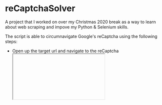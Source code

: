# reCaptchaSolver

A project that I worked on over my Christmas 2020 break as a way to learn about web scraping and impove my Python & Selenium skills.

The script is able to circumnavigate Google's reCaptcha using the following steps:
* Open up the target url and navigate to the reCaptcha <iframe>
* Navigate through to the audio challenge and pull in the audio challenge file
* Open a new tab and upload the audio file and convert to text
* Move back to the initial tab and enter the solution 


<span style="color:red"><strong>The purpose of this script is purley educational and should be ran in accordance of a sites Robot.txt</strong></span>.
